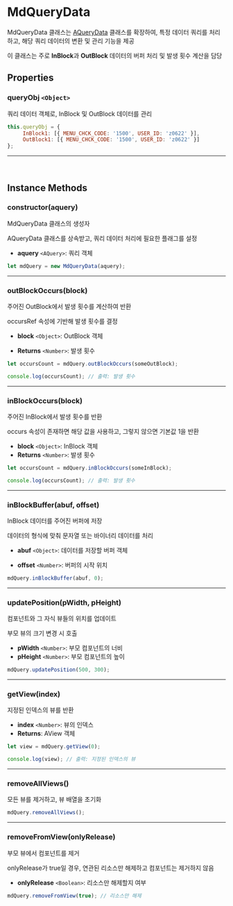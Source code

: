 # MdQueryData

MdQueryData 클래스는 [AQueryData](https://wikidocs.net/275155) 클래스를 확장하여, 특정 데이터 쿼리를 처리하고, 해당 쿼리 데이터의 변환 및 관리 기능을 제공

이 클래스는 주로 **InBlock**과 **OutBlock** 데이터의 버퍼 처리 및 발생 횟수 계산을 담당

## Properties

### **queryObj** `<Object>`

쿼리 데이터 객체로, InBlock 및 OutBlock 데이터를 관리

```js
this.queryObj = {
	 InBlock1: [{ MENU_CHCK_CODE: '1500', USER_ID: 'z0622' }],
	 OutBlock1: [{ MENU_CHCK_CODE: '1500', USER_ID: 'z0622' }]
};
```
   
----------

<br>

## Instance Methods

### constructor(aquery)

MdQueryData 클래스의 생성자

AQueryData 클래스를 상속받고, 쿼리 데이터 처리에 필요한 플래그를 설정

   -   **aquery** `<AQuery>`: 쿼리 객체

```js
let mdQuery = new MdQueryData(aquery);
```

----------

### outBlockOccurs(block)

주어진 OutBlock에서 발생 횟수를 계산하여 반환

occursRef 속성에 기반해 발생 횟수를 결정

-  **block** `<Object>`: OutBlock 객체

-   **Returns** `<Number>`: 발생 횟수 

```js    
let occursCount = mdQuery.outBlockOccurs(someOutBlock);

console.log(occursCount); // 출력: 발생 횟수 
```

----------

### **inBlockOccurs(block)**

주어진 InBlock에서 발생 횟수를 반환

occurs 속성이 존재하면 해당 값을 사용하고, 그렇지 않으면 기본값 1을 반환

-  **block** `<Object>`: InBlock 객체
-   **Returns** `<Number>`: 발생 횟수
 
```js   
let occursCount = mdQuery.inBlockOccurs(someInBlock);

console.log(occursCount); // 출력: 발생 횟수 
```

----------

### **inBlockBuffer(abuf, offset)**

InBlock 데이터를 주어진 버퍼에 저장

데이터의 형식에 맞춰 문자열 또는 바이너리 데이터를 처리

-  **abuf** `<Object>`: 데이터를 저장할 버퍼 객체

-   **offset** `<Number>`: 버퍼의 시작 위치

```js
mdQuery.inBlockBuffer(abuf, 0);
```

----------

### **updatePosition(pWidth, pHeight)**

컴포넌트와 그 자식 뷰들의 위치를 업데이트

부모 뷰의 크기 변경 시 호출

-  **pWidth** `<Number>`: 부모 컴포넌트의 너비
-  **pHeight** `<Number>`: 부모 컴포넌트의 높이

```js
mdQuery.updatePosition(500, 300);
```

----------

### **getView(index)**

지정된 인덱스의 뷰를 반환

-  **index** `<Number>`: 뷰의 인덱스
-   **Returns**: AView 객체
    
```js 
let view = mdQuery.getView(0);

console.log(view); // 출력: 지정된 인덱스의 뷰
```

----------

### **removeAllViews()**

모든 뷰를 제거하고, 뷰 배열을 초기화

```js
mdQuery.removeAllViews(); 
``` 

----------

### **removeFromView(onlyRelease)**

부모 뷰에서 컴포넌트를 제거

onlyRelease가 true일 경우, 연관된 리소스만 해제하고 컴포넌트는 제거하지 않음

- **onlyRelease** `<Boolean>`: 리소스만 해제할지 여부

```js
mdQuery.removeFromView(true); // 리소스만 해제
```